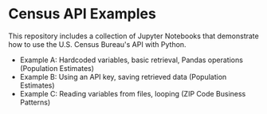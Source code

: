 # Census API Examples 

This repository includes a collection of Jupyter Notebooks that demonstrate how to use the U.S. Census Bureau's API with Python.

* Example A: Hardcoded variables, basic retrieval, Pandas operations (Population Estimates)
* Example B: Using an API key, saving retrieved data (Population Estimates)
* Example C: Reading variables from files, looping (ZIP Code Business Patterns)